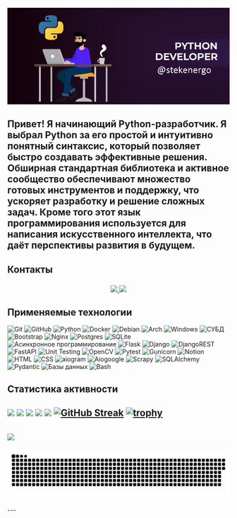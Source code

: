 [![Header](https://github.com/stekenergo/stekenergo/blob/main/assets/header.png)](https://t.me/stekenergo)

## Привет! Я начинающий Python-разработчик. Я выбрал Python за его простой и интуитивно понятный синтаксис, который позволяет быстро создавать эффективные решения. Обширная стандартная библиотека и активное сообщество обеспечивают множество готовых инструментов и поддержку, что ускоряет разработку и решение сложных задач. Кроме того этот язык программирования используется для написания искусственного интеллекта, что даёт перспективы развития в будущем.

## Контакты
<h3 align="center">
    <a href="https://t.me/stekenergo">
        <img src="https://img.shields.io/badge/Telegram:_-stekenergo-Green">
    </a>
    <a href="mailto:stek_energo@mail.ru">
        <img src="https://img.shields.io/badge/Mail:_-stek_energo@mail.ru-Green">
    </a>
</h3>

## Применяемые технологии
![Git](https://img.shields.io/badge/git-%23F05033.svg?style=for-the-badge&logo=git&logoColor=white)
![GitHub](https://img.shields.io/badge/github-%23121011.svg?style=for-the-badge&logo=github&logoColor=white)
![Python](https://img.shields.io/badge/python-3670A0?style=for-the-badge&logo=python&logoColor=ffdd54)
![Docker](https://img.shields.io/badge/docker-%230db7ed.svg?style=for-the-badge&logo=docker&logoColor=white)
![Debian](https://img.shields.io/badge/Debian-D70A53?style=for-the-badge&logo=debian&logoColor=white)
![Arch](https://img.shields.io/badge/Arch%20Linux-1793D1?logo=arch-linux&logoColor=fff&style=for-the-badge)
![Windows](https://img.shields.io/badge/Windows-0078D6?style=for-the-badge&logo=windows&logoColor=white)
![СУБД](https://img.shields.io/badge/СУБД-0078D6?style=for-the-badge)
![Bootstrap](https://img.shields.io/badge/bootstrap-%238511FA.svg?style=for-the-badge&logo=bootstrap&logoColor=white)
![Nginx](https://img.shields.io/badge/nginx-%23009639.svg?style=for-the-badge&logo=nginx&logoColor=white)
![Postgres](https://img.shields.io/badge/postgres-%23316192.svg?style=for-the-badge&logo=postgresql&logoColor=white)
![SQLite](https://img.shields.io/badge/sqlite-%2307405e.svg?style=for-the-badge&logo=sqlite&logoColor=white)
![Асинхронное программирование](https://img.shields.io/badge/Асинхронное_программирование-0078D6?style=for-the-badge)
![Flask](https://img.shields.io/badge/flask-%23000.svg?style=for-the-badge&logo=flask&logoColor=white)
![Django](https://img.shields.io/badge/django-%23092E20.svg?style=for-the-badge&logo=django&logoColor=white)
![DjangoREST](https://img.shields.io/badge/DJANGO-REST-ff1709?style=for-the-badge&logo=django&logoColor=white&color=ff1709&labelColor=gray)
![FastAPI](https://img.shields.io/badge/FastAPI-005571?style=for-the-badge&logo=fastapi)
![Unit Testing](https://img.shields.io/badge/Unit_Testing-0078D6?style=for-the-badge)
![OpenCV](https://img.shields.io/badge/opencv-%23white.svg?style=for-the-badge&logo=opencv&logoColor=white)
![Pytest](https://img.shields.io/badge/Pytest-0078D9?style=for-the-badge)
![Gunicorn](https://img.shields.io/badge/gunicorn-%298729.svg?style=for-the-badge&logo=gunicorn&logoColor=white)
![Notion](https://img.shields.io/badge/Notion-%23000000.svg?style=for-the-badge&logo=notion&logoColor=white)
![HTML](https://img.shields.io/badge/html-%23E34F26.svg?style=for-the-badge&logoColor=white)
![CSS](https://img.shields.io/badge/css-%231572B6.svg?style=for-the-badge&logoColor=white)
![aiogram](https://img.shields.io/badge/aiogram-%23000000.svg?style=for-the-badge&logoColor=white)
![Aiogoogle](https://img.shields.io/badge/Aiogoogle-%23000000.svg?style=for-the-badge&logoColor=white)
![Scrapy](https://img.shields.io/badge/Scrapy-%23000000.svg?style=for-the-badge&logoColor=white)
![SQLAlchemy](https://img.shields.io/badge/SQLAlchemy-%23000000.svg?style=for-the-badge&logoColor=white)
![Pydantic](https://img.shields.io/badge/Pydantic-%23000000.svg?style=for-the-badge&logoColor=white)
![Базы данных](https://img.shields.io/badge/Базы_данных-%23000000.svg?style=for-the-badge&logoColor=white)
![Bash](https://img.shields.io/badge/Bash-%23000000.svg?style=for-the-badge&logoColor=white)

## Статистика активности
![](https://github-profile-summary-cards.vercel.app/api/cards/profile-details?username=stekenergo&theme=dark)
![](https://github-profile-summary-cards.vercel.app/api/cards/most-commit-language?username=stekenergo&theme=dark)
![](https://github-profile-summary-cards.vercel.app/api/cards/repos-per-language?username=stekenergo&theme=dark)
![](https://github-profile-summary-cards.vercel.app/api/cards/stats?username=stekenergo&theme=dark)
![](https://github-profile-summary-cards.vercel.app/api/cards/productive-time?username=stekenergo&theme=dark)
[![GitHub Streak](http://github-readme-streak-stats.herokuapp.com?user=stekenergo&theme=dark&locale=ru)](https://git.io/streak-stats)
[![trophy](https://github-profile-trophy.vercel.app/?username=stekenergo)](https://github.com/ryo-ma/github-profile-trophy)
---
[![](https://visitcount.itsvg.in/api?id=stekenergo&icon=0&color=0)](https://visitcount.itsvg.in)
---
<p align="center">
 <img width="600" src="github-snake.svg" alt="snake"/>
</p>
---

